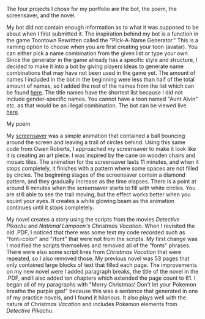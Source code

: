 The four projects I chose for my portfolio are the bot, the poem, the screensaver, and the novel.

My bot did not contain enough information as to what it was supposed to be about when I first submitted it.  The inspiration behind my bot
is a function in the game Toontown Rewritten called the "Pick-A-Name Generator."  This is a naming option to choose when you are first
creating your toon (avatar).  You can either pick a name combination from the given list or type your own.  Since the generator in the game
already has a specific style and structure, I decided to make it into a bot by giving players ideas to generate name combinations that
may have not been used in the game yet.  The amount of names I included in the bot in the beginning were less than half of the total amount of names, so I added the rest of the names from the list which can be found <a href="http://www.mmocentralforums.com/forums/showthread.php?t=341265" target="_blank">here</a>.  The title names have the shortest list because I did not include gender-specific names.  You cannot have a toon named "Aunt Alvin" etc. as that would be an illegal combination.  The bot can be viewed live <a href="https://twitter.com/ToontownNameBot" target="_blank">here</a>.

My poem

My <a href="https://editor.p5js.org/ChloeCassandra/full/ZXO0rN6g7" target="_blank">screensaver</a> was a simple animation that contained a ball bouncing around the screen and leaving a trail of circles behind.  Using this same code from Owen Roberts, I approached my screensaver to make it look like it is creating an art piece.  I was inspired by the cane on wooden chairs and mosaic tiles.  The animation for the screensaver lasts 11 minutes, and when it stops completely, it finishes with a pattern where some spaces are not filled by circles.  The beginning stages of the screensaver contain a diamond pattern, and they gradually increase as the time elapses.  There is a point at around 8 minutes when the screensaver starts to fill with white circles.  You are still able to see the trail moving, but the effect works better when you squint your eyes.  It creates a white glowing beam as the animation continues until it stops completely.

My novel creates a story using the scripts from the movies <i>Detective Pikachu</i> and <i>National Lampoon's Christmas Vacation</i>.  When
I revisited the old .PDF, I noticed that there was some text my code recorded such as "font=color" and "/font" that were not from the scripts.  My first change was I modified the scripts themselves and removed all of the "fonts" phrases.  There were also some script lines from <i>Christmas Vacation</i> that were repeated, so I also removed those.  My previous novel was 53 pages that only contained large blocks of text that filled each page.  The improvements on my new novel were I added paragraph breaks, the title of the novel in the .PDF, and I also added ten chapters which extended the page count to 61.  I began all of my paragraphs with "Merry Christmas!  Don't let your Pokemon breathe the purple gas!" because this was a sentence that generated in one of my practice novels, and I found it hilarious.  It also plays well with the nature of <i>Christmas Vacation</i> and includes Pokemon elements from <i>Detective Pikachu</i>.
